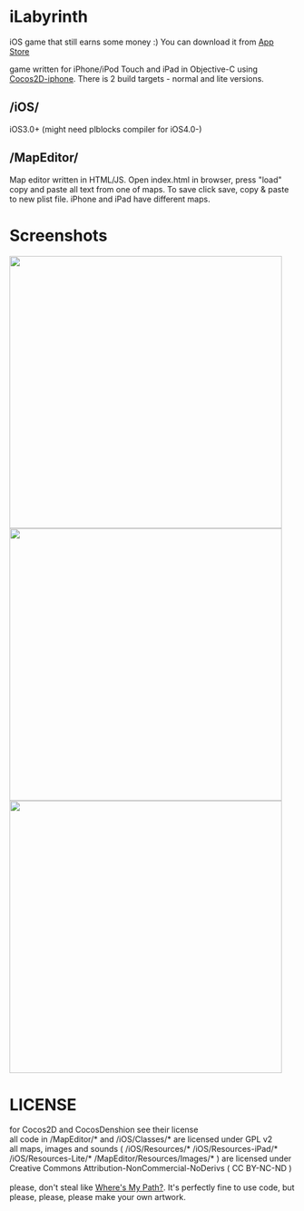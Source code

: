 iLabyrinth
=========
iOS game that still earns some money :) 
You can download it from <a href="http://itunes.apple.com/WebObjects/MZStore.woa/wa/viewSoftware?id=380886785&mt=8">App Store</a>

game written for iPhone/iPod Touch and iPad in Objective-C using <a href="https://github.com/cocos2d/cocos2d-iphone">Cocos2D-iphone</a>. There is 2 build targets - normal and lite versions.

/iOS/
----------
iOS3.0+ (might need plblocks compiler for iOS4.0-)

/MapEditor/
----------
Map editor written in HTML/JS. Open index.html in browser, press "load" copy and paste all text from one of maps. To save click save, copy & paste to new plist file. iPhone and iPad have different maps.

Screenshots
=========
<img src="http://a4.mzstatic.com/us/r1000/075/Purple/40/a7/68/mzl.bdlyatfu.320x480-75.jpg" width="480" />
<img src="http://a3.mzstatic.com/us/r1000/077/Purple/eb/55/b7/mzl.gxnwmbsg.480x480-75.jpg" width="480" />
<img src="http://a3.mzstatic.com/us/r1000/105/Purple/70/d2/c7/mzl.cgpktopx.320x480-75.jpg" width="480" />

LICENSE
=========
for Cocos2D and CocosDenshion see their license<br>
all code in /MapEditor/* and /iOS/Classes/* are licensed under GPL v2<br>
all maps, images and sounds ( /iOS/Resources/* /iOS/Resources-iPad/* /iOS/Resources-Lite/* /MapEditor/Resources/Images/* ) are licensed under Creative Commons Attribution-NonCommercial-NoDerivs ( CC BY-NC-ND )<br>
<br>
please, don't steal like <a href="http://itunes.apple.com/gb/app/wheres-my-path/id550891187?mt=8">Where's My Path?</a>. It's perfectly fine to use code, but please, please, please make your own artwork.